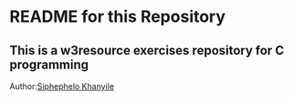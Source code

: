 # README for this Repository
## This is a w3resource exercises repository for C programming
Author:[Siphephelo Khanyile](https://github.com/SiphepheloKhanyile)
